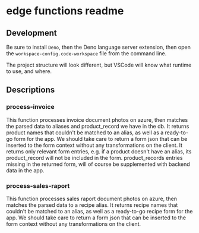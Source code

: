 # edge functions readme

## Development

Be sure to install `Deno`, then the Deno language server extension, then open the `workspace-config.code-workspace` file from the command line.

The project structure will look different, but VSCode will know what runtime to use, and where.

## Descriptions

### process-invoice

This function processes invoice document photos on azure, then matches the parsed data to aliases and product_record we have in the db. It returns product names that couldn't be matched to an alias, as well as a ready-to-go form for the app. We should take care to return a form json that can be inserted to the form context without any transformations on the client. It returns only relevant form entries, e.g. if a product doesn't have an alias, its product_record will not be included in the form. product_records entries missing in the returned form, will of course be supplemented with backend data in the app.

### process-sales-raport

This function processes sales raport document photos on azure, then matches the parsed data to a recipe alias. It returns recipe names that couldn't be matched to an alias, as well as a ready-to-go recipe form for the app. We should take care to return a form json that can be inserted to the form context without any transformations on the client.
